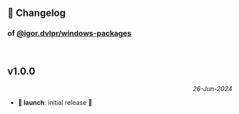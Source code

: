 ## 📒 Changelog

### of [@igor.dvlpr/windows-packages](https://github.com/igorskyflyer/npm-windows-packages)

<br>

## v1.0.0

<p align="right"><em>26-Jun-2024</em></p>

- **🚀 launch**: initial release 🎉
